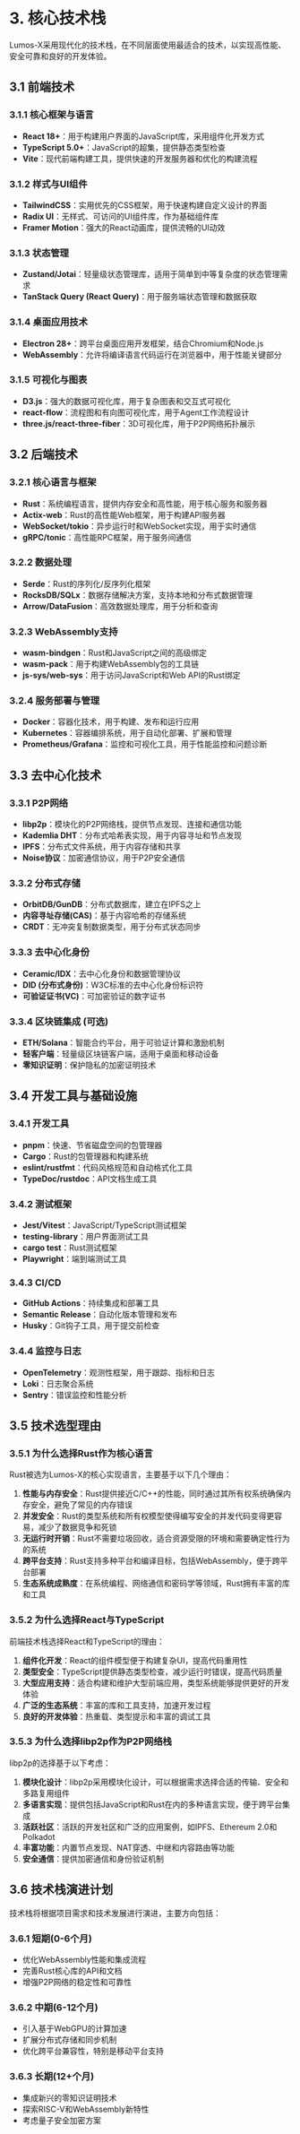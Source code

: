 # 3. 核心技术栈

Lumos-X采用现代化的技术栈，在不同层面使用最适合的技术，以实现高性能、安全可靠和良好的开发体验。

## 3.1 前端技术

### 3.1.1 核心框架与语言

- **React 18+**：用于构建用户界面的JavaScript库，采用组件化开发方式
- **TypeScript 5.0+**：JavaScript的超集，提供静态类型检查
- **Vite**：现代前端构建工具，提供快速的开发服务器和优化的构建流程

### 3.1.2 样式与UI组件

- **TailwindCSS**：实用优先的CSS框架，用于快速构建自定义设计的界面
- **Radix UI**：无样式、可访问的UI组件库，作为基础组件库
- **Framer Motion**：强大的React动画库，提供流畅的UI动效

### 3.1.3 状态管理

- **Zustand/Jotai**：轻量级状态管理库，适用于简单到中等复杂度的状态管理需求
- **TanStack Query (React Query)**：用于服务端状态管理和数据获取

### 3.1.4 桌面应用技术

- **Electron 28+**：跨平台桌面应用开发框架，结合Chromium和Node.js
- **WebAssembly**：允许将编译语言代码运行在浏览器中，用于性能关键部分

### 3.1.5 可视化与图表

- **D3.js**：强大的数据可视化库，用于复杂图表和交互式可视化
- **react-flow**：流程图和有向图可视化库，用于Agent工作流程设计
- **three.js/react-three-fiber**：3D可视化库，用于P2P网络拓扑展示

## 3.2 后端技术

### 3.2.1 核心语言与框架

- **Rust**：系统编程语言，提供内存安全和高性能，用于核心服务和服务器
- **Actix-web**：Rust的高性能Web框架，用于构建API服务器
- **WebSocket/tokio**：异步运行时和WebSocket实现，用于实时通信
- **gRPC/tonic**：高性能RPC框架，用于服务间通信

### 3.2.2 数据处理

- **Serde**：Rust的序列化/反序列化框架
- **RocksDB/SQLx**：数据存储解决方案，支持本地和分布式数据管理
- **Arrow/DataFusion**：高效数据处理库，用于分析和查询

### 3.2.3 WebAssembly支持

- **wasm-bindgen**：Rust和JavaScript之间的高级绑定
- **wasm-pack**：用于构建WebAssembly包的工具链
- **js-sys/web-sys**：用于访问JavaScript和Web API的Rust绑定

### 3.2.4 服务部署与管理

- **Docker**：容器化技术，用于构建、发布和运行应用
- **Kubernetes**：容器编排系统，用于自动化部署、扩展和管理
- **Prometheus/Grafana**：监控和可视化工具，用于性能监控和问题诊断

## 3.3 去中心化技术

### 3.3.1 P2P网络

- **libp2p**：模块化的P2P网络栈，提供节点发现、连接和通信功能
- **Kademlia DHT**：分布式哈希表实现，用于内容寻址和节点发现
- **IPFS**：分布式文件系统，用于内容存储和共享
- **Noise协议**：加密通信协议，用于P2P安全通信

### 3.3.2 分布式存储

- **OrbitDB/GunDB**：分布式数据库，建立在IPFS之上
- **内容寻址存储(CAS)**：基于内容哈希的存储系统
- **CRDT**：无冲突复制数据类型，用于分布式状态同步

### 3.3.3 去中心化身份

- **Ceramic/IDX**：去中心化身份和数据管理协议
- **DID (分布式身份)**：W3C标准的去中心化身份标识符
- **可验证证书(VC)**：可加密验证的数字证书

### 3.3.4 区块链集成 (可选)

- **ETH/Solana**：智能合约平台，用于可验证计算和激励机制
- **轻客户端**：轻量级区块链客户端，适用于桌面和移动设备
- **零知识证明**：保护隐私的加密证明技术

## 3.4 开发工具与基础设施

### 3.4.1 开发工具

- **pnpm**：快速、节省磁盘空间的包管理器
- **Cargo**：Rust的包管理器和构建系统
- **eslint/rustfmt**：代码风格规范和自动格式化工具
- **TypeDoc/rustdoc**：API文档生成工具

### 3.4.2 测试框架

- **Jest/Vitest**：JavaScript/TypeScript测试框架
- **testing-library**：用户界面测试工具
- **cargo test**：Rust测试框架
- **Playwright**：端到端测试工具

### 3.4.3 CI/CD

- **GitHub Actions**：持续集成和部署工具
- **Semantic Release**：自动化版本管理和发布
- **Husky**：Git钩子工具，用于提交前检查

### 3.4.4 监控与日志

- **OpenTelemetry**：观测性框架，用于跟踪、指标和日志
- **Loki**：日志聚合系统
- **Sentry**：错误监控和性能分析

## 3.5 技术选型理由

### 3.5.1 为什么选择Rust作为核心语言

Rust被选为Lumos-X的核心实现语言，主要基于以下几个理由：

1. **性能与内存安全**：Rust提供接近C/C++的性能，同时通过其所有权系统确保内存安全，避免了常见的内存错误
2. **并发安全**：Rust的类型系统和所有权模型使得编写安全的并发代码变得更容易，减少了数据竞争和死锁
3. **无运行时开销**：Rust不需要垃圾回收，适合资源受限的环境和需要确定性行为的系统
4. **跨平台支持**：Rust支持多种平台和编译目标，包括WebAssembly，便于跨平台部署
5. **生态系统成熟度**：在系统编程、网络通信和密码学等领域，Rust拥有丰富的库和工具

### 3.5.2 为什么选择React与TypeScript

前端技术栈选择React和TypeScript的理由：

1. **组件化开发**：React的组件模型便于构建复杂UI，提高代码重用性
2. **类型安全**：TypeScript提供静态类型检查，减少运行时错误，提高代码质量
3. **大型应用支持**：适合构建和维护大型前端应用，类型系统能够提供更好的开发体验
4. **广泛的生态系统**：丰富的库和工具支持，加速开发过程
5. **良好的开发体验**：热重载、类型提示和丰富的调试工具

### 3.5.3 为什么选择libp2p作为P2P网络栈

libp2p的选择基于以下考虑：

1. **模块化设计**：libp2p采用模块化设计，可以根据需求选择合适的传输、安全和多路复用组件
2. **多语言实现**：提供包括JavaScript和Rust在内的多种语言实现，便于跨平台集成
3. **活跃社区**：活跃的开发社区和广泛的应用案例，如IPFS、Ethereum 2.0和Polkadot
4. **丰富功能**：内置节点发现、NAT穿透、中继和内容路由等功能
5. **安全通信**：提供加密通信和身份验证机制

## 3.6 技术栈演进计划

技术栈将根据项目需求和技术发展进行演进，主要方向包括：

### 3.6.1 短期(0-6个月)

- 优化WebAssembly性能和集成流程
- 完善Rust核心库的API和文档
- 增强P2P网络的稳定性和可靠性

### 3.6.2 中期(6-12个月)

- 引入基于WebGPU的计算加速
- 扩展分布式存储和同步机制
- 优化跨平台兼容性，特别是移动平台支持

### 3.6.3 长期(12+个月)

- 集成新兴的零知识证明技术
- 探索RISC-V和WebAssembly新特性
- 考虑量子安全加密方案 